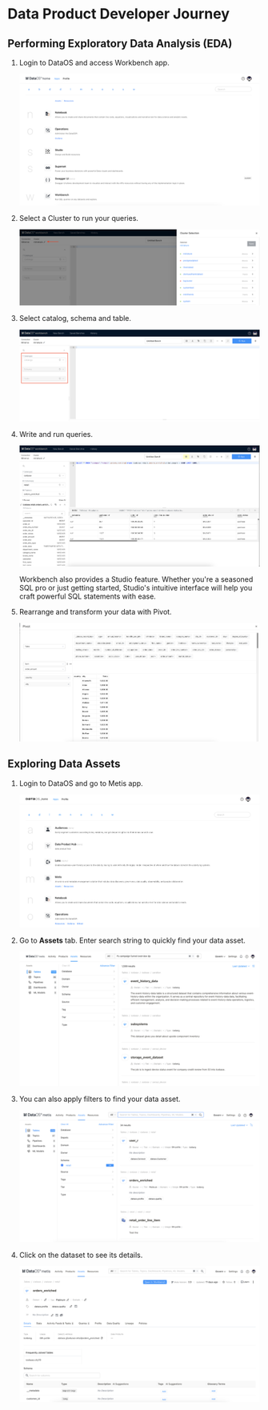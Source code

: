 # Data Product Developer Journey

## Performing Exploratory Data Analysis (EDA)

1. Login to DataOS and access Workbench app.
    
    ![dataoshome_workbench.png](/getting_started/dataoshome_workbench.png)
    
2. Select a Cluster to run your queries.
    
    ![selct_cluster.png](/getting_started/selct_cluster.png)
    
3. Select catalog, schema and table.
    
    ![select_catalog.png](/getting_started/select_catalog.png)
    
4. Write and run queries. 
    
    ![workbench_query.png](/getting_started/workbench_query.png)
    
    Workbench also provides a Studio feature. Whether you're a seasoned SQL pro or just getting started, Studio's intuitive interface will help you craft powerful SQL statements with ease.
    
5. Rearrange and transform your data with Pivot.
    
    ![pivot.png](/getting_started/pivot.png)
    

## Exploring Data Assets

1. Login to DataOS and go to Metis app.
    
    ![dataoshome_metis.png](/getting_started/dataoshome_metis.png)
    
2. Go to **Assets** tab. Enter search string to quickly find your data asset.
    
    ![assets_metis.png](/getting_started/assets_metis.png)
    
3. You can also apply filters to find your data asset.
    
    ![dataset_filtered.png](/getting_started/dataset_filtered.png)
    
4. Click on the dataset to see its details.
    
    ![dataset_details.png](/getting_started/dataset_details.png)





